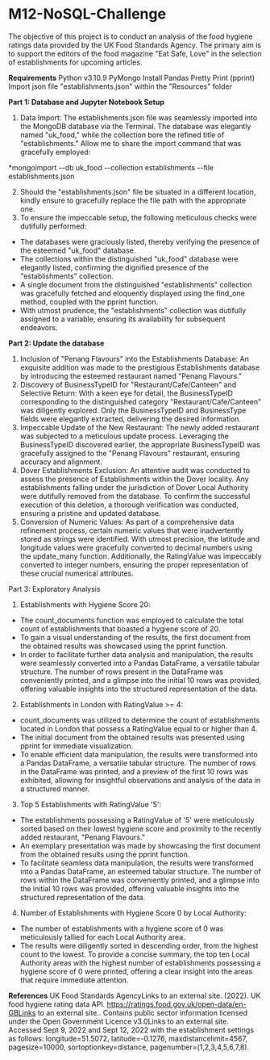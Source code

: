 # M12-NoSQL-Challenge

The objective of this project is to conduct an analysis of the food hygiene ratings data provided by the UK Food Standards Agency. The primary aim is to support the editors of the food magazine "Eat Safe, Love" in the selection of establishments for upcoming articles.

**Requirements**
Python v3.10.9
PyMongo
Install Pandas
Pretty Print (pprint)
Import json file "establishments.json" within the "Resources" folder

**Part 1: Database and Jupyter Notebook Setup**

1. Data Import: The establishments.json file was seamlessly imported into the MongoDB database via the Terminal. The database was elegantly named "uk_food," while the collection bore the refined title of "establishments." Allow me to share the import command that was gracefully employed:

*mongoimport --db uk_food --collection establishments --file establishments.json

2. Should the "establishments.json" file be situated in a different location, kindly ensure to gracefully replace the file path with the appropriate one.
3. To ensure the impeccable setup, the following meticulous checks were dutifully performed:

- The databases were graciously listed, thereby verifying the presence of the esteemed "uk_food" database.
- The collections within the distinguished "uk_food" database were elegantly listed, confirming the dignified presence of the "establishments" collection.
- A single document from the distinguished "establishments" collection was gracefully fetched and eloquently displayed using the find_one method, coupled with the pprint function.
- With utmost prudence, the "establishments" collection was dutifully assigned to a variable, ensuring its availability for subsequent endeavors.

**Part 2: Update the database**

1. Inclusion of "Penang Flavours" into the Establishments Database: An exquisite addition was made to the prestigious Establishments database by introducing the esteemed restaurant named "Penang Flavours."
2. Discovery of BusinessTypeID for "Restaurant/Cafe/Canteen" and Selective Return: With a keen eye for detail, the BusinessTypeID corresponding to the distinguished category "Restaurant/Cafe/Canteen" was diligently explored. Only the BusinessTypeID and BusinessType fields were elegantly extracted, delivering the desired information.
3. Impeccable Update of the New Restaurant: The newly added restaurant was subjected to a meticulous update process. Leveraging the BusinessTypeID discovered earlier, the appropriate BusinessTypeID was gracefully assigned to the "Penang Flavours" restaurant, ensuring accuracy and alignment.
4. Dover Establishments Exclusion: An attentive audit was conducted to assess the presence of Establishments within the Dover locality. Any establishments falling under the jurisdiction of Dover Local Authority were dutifully removed from the database. To confirm the successful execution of this deletion, a thorough verification was conducted, ensuring a pristine and updated database.
5. Conversion of Numeric Values: As part of a comprehensive data refinement process, certain numeric values that were inadvertently stored as strings were identified. With utmost precision, the latitude and longitude values were gracefully converted to decimal numbers using the update_many function. Additionally, the RatingValue was impeccably converted to integer numbers, ensuring the proper representation of these crucial numerical attributes.

Part 3: Exploratory Analysis

1. Establishments with Hygiene Score 20:

- The count_documents function was employed to calculate the total count of establishments that boasted a hygiene score of 20.
- To gain a visual understanding of the results, the first document from the obtained results was showcased using the pprint function.
- In order to facilitate further data analysis and manipulation, the results were seamlessly converted into a Pandas DataFrame, a versatile tabular structure. The number of rows present in the DataFrame was conveniently printed, and a glimpse into the initial 10 rows was provided, offering valuable insights into the structured representation of the data.

2. Establishments in London with RatingValue >= 4:

- count_documents was utilized to determine the count of establishments located in London that possess a RatingValue equal to or higher than 4.
- The initial document from the obtained results was presented using pprint for immediate visualization.
- To enable efficient data manipulation, the results were transformed into a Pandas DataFrame, a versatile tabular structure. The number of rows in the DataFrame was printed, and a preview of the first 10 rows was exhibited, allowing for insightful observations and analysis of the data in a structured manner.

3. Top 5 Establishments with RatingValue '5':

- The establishments possessing a RatingValue of '5' were meticulously sorted based on their lowest hygiene score and proximity to the recently added restaurant, "Penang Flavours."
- An exemplary presentation was made by showcasing the first document from the obtained results using the pprint function.
- To facilitate seamless data manipulation, the results were transformed into a Pandas DataFrame, an esteemed tabular structure. The number of rows within the DataFrame was conveniently printed, and a glimpse into the initial 10 rows was provided, offering valuable insights into the structured representation of the data.

4. Number of Establishments with Hygiene Score 0 by Local Authority:
- The number of establishments with a hygiene score of 0 was meticulously tallied for each Local Authority area.
- The results were diligently sorted in descending order, from the highest count to the lowest.
To provide a concise summary, the top ten Local Authority areas with the highest number of establishments possessing a hygiene score of 0 were printed, offering a clear insight into the areas that require immediate attention.

**References**
UK Food Standards AgencyLinks to an external site. (2022). UK food hygiene rating data API. https://ratings.food.gov.uk/open-data/en-GBLinks to an external site.. Contains public sector information licensed under the Open Government Licence v3.0Links to an external site. Accessed Sept 9, 2022 and Sept 12, 2022 with the establishment settings as follows: longitude=51.5072, latitude=-0.1276, maxdistancelimit=4567, pagesize=10000, sortoptionkey=distance, pagenumber=(1,2,3,4,5,6,7,8).
